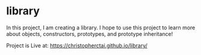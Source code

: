 # library

In this project, I am creating a library. I hope to use this project to learn more about objects, constructors, prototypes, and prototype inheritance!

Project is Live at: https://christopherctai.github.io/library/